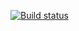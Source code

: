[![Build status](https://ci.appveyor.com/api/projects/status/jy65gdlgv9517afe/branch/main?svg=true)](https://ci.appveyor.com/project/8DeF8/po/branch/main)
